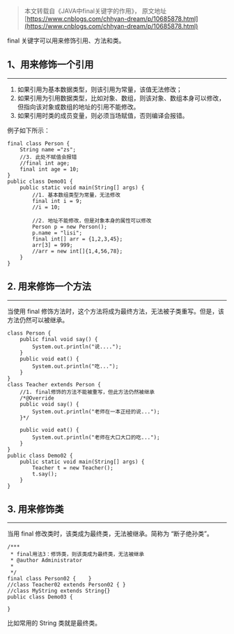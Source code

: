 > 本文转载自《JAVA中final关键字的作用》， 原文地址[https://www.cnblogs.com/chhyan-dream/p/10685878.html](https://www.cnblogs.com/chhyan-dream/p/10685878.html)



final 关键字可以用来修饰引用、方法和类。


## 1、用来修饰一个引用

---

1. 如果引用为基本数据类型，则该引用为常量，该值无法修改；
1. 如果引用为引用数据类型，比如对象、数组，则该对象、数组本身可以修改，但指向该对象或数组的地址的引用不能修改。
1. 如果引用时类的成员变量，则必须当场赋值，否则编译会报错。



例子如下所示：


```
final class Person {
    String name ="zs";
    //3. 此处不赋值会报错
    //final int age;
    final int age = 10;  
}
public class Demo01 {
    public static void main(String[] args) {
        //1. 基本数组类型为常量，无法修改
        final int i = 9;
        //i = 10;
       
        //2. 地址不能修改，但是对象本身的属性可以修改
        Person p = new Person();
        p.name = "lisi";
        final int[] arr = {1,2,3,45};
        arr[3] = 999;
        //arr = new int[]{1,4,56,78};
    }
}
```


## 2. 用来修饰一个方法

---

当使用 final 修饰方法时，这个方法将成为最终方法，无法被子类重写。但是，该方法仍然可以被继承。


```
class Person {
    public final void say() {
        System.out.println("说....");
    }
    public void eat() {
        System.out.println("吃...");
    }
}
class Teacher extends Person {
    //1. final修饰的方法不能被重写，但此方法仍然被继承
    /*@Override
    public void say() {
        System.out.println("老师在一本正经的说...");
    }*/
    
    public void eat() {
        System.out.println("老师在大口大口的吃...");
    }
}
public class Demo02 {
    public static void main(String[] args) {
        Teacher t = new Teacher();
        t.say();
    }    
}
```


## 3. 用来修饰类

---

当用 final 修改类时，该类成为最终类，无法被继承。简称为 “断子绝孙类”。


```
/***
 * final用法3：修饰类，则该类成为最终类，无法被继承
 * @author Administrator
 *
 */
final class Person02 {    }
//class Teacher02 extends Person02 { }
//class MyString extends String{}
public class Demo03 {

}
```


比如常用的 String 类就是最终类。
